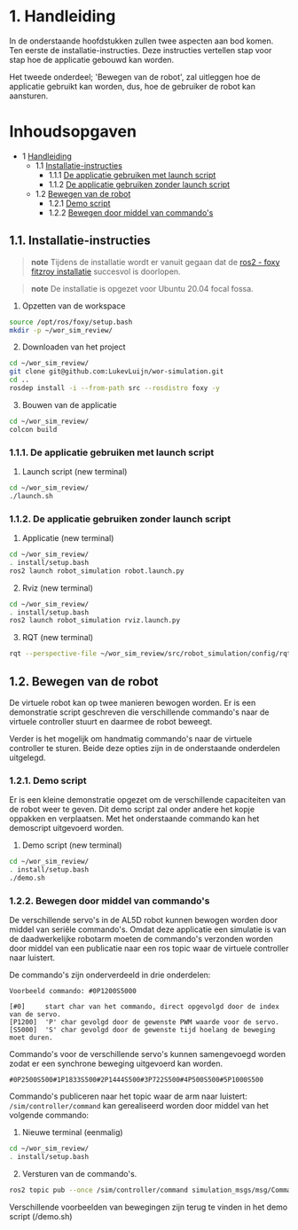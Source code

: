 
# 1. Handleiding <a name="chapter0"></a>

In de onderstaande hoofdstukken zullen twee aspecten aan bod komen. Ten eerste de installatie-instructies. Deze instructies vertellen stap voor stap hoe de applicatie gebouwd kan worden.

Het tweede onderdeel; 'Bewegen van de robot', zal uitleggen hoe de applicatie gebruikt kan worden, dus, hoe de gebruiker de robot kan aansturen.

# Inhoudsopgaven

- 1 [Handleiding](#chapter0)
	- 1.1 [Installatie-instructies](#chapter1)
		- 1.1.1 [De applicatie gebruiken met launch script](#chapter2)
		- 1.1.2 [De applicatie gebruiken zonder launch script](#chapter3)
	- 1.2 [Bewegen van de robot](#chapter4)
		- 1.2.1 [Demo script](#chapter5)
		- 1.2.2 [Bewegen door middel van commando's](#chapter6)

<div style="page-break-after: always;"></div>

## 1.1. Installatie-instructies <a name="chapter1"></a>


> **note** Tijdens de installatie wordt er vanuit gegaan dat de [ros2 - foxy fitzroy installatie](https://docs.ros.org/en/foxy/Installation/Ubuntu-Install-Debians.html) succesvol is doorlopen.

> **note** De installatie is opgezet voor Ubuntu 20.04 focal fossa.

1. Opzetten van de workspace

```bash
source /opt/ros/foxy/setup.bash
mkdir -p ~/wor_sim_review/
```

2. Downloaden van het project

```bash
cd ~/wor_sim_review/
git clone git@github.com:LukevLuijn/wor-simulation.git
cd ..
rosdep install -i --from-path src --rosdistro foxy -y
```

3. Bouwen van de applicatie

```bash
cd ~/wor_sim_review/
colcon build
```

### 1.1.1. De applicatie gebruiken met launch script <a name="chapter2"></a>

1. Launch script (new terminal)

```bash
cd ~/wor_sim_review/
./launch.sh
```

<div style="page-break-after: always;"></div>

### 1.1.2. De applicatie gebruiken zonder launch script <a name="chapter3"></a>

1. Applicatie (new terminal)

```bash
cd ~/wor_sim_review/
. install/setup.bash
ros2 launch robot_simulation robot.launch.py
```

2. Rviz (new terminal)

```bash
cd ~/wor_sim_review/
. install/setup.bash
ros2 launch robot_simulation rviz.launch.py
```

3. RQT (new terminal)
```bash
rqt --perspective-file ~/wor_sim_review/src/robot_simulation/config/rqt_config.perspective
```

<div style="page-break-after: always;"></div>

## 1.2. Bewegen van de robot <a name="chapter4"></a>

De virtuele robot kan op twee manieren bewogen worden. Er is een demonstratie script geschreven die verschillende commando's naar de virtuele controller stuurt en daarmee de robot beweegt.

Verder is het mogelijk om handmatig commando's naar de virtuele controller te sturen. Beide deze opties zijn in de onderstaande onderdelen uitgelegd.

### 1.2.1. Demo script <a name="chapter5"></a>

Er is een kleine demonstratie opgezet om de verschillende capaciteiten van de robot weer te geven.
Dit demo script zal onder andere het kopje oppakken en verplaatsen. Met het onderstaande commando kan het demoscript uitgevoerd worden.

1. Demo script (new terminal)

```bash
cd ~/wor_sim_review/
. install/setup.bash
./demo.sh
```

### 1.2.2. Bewegen door middel van commando's <a name="chapter6"></a>

De verschillende servo's in de AL5D robot kunnen bewogen worden door middel van seriële commando's.
Omdat deze applicatie een simulatie is van de daadwerkelijke robotarm moeten de commando's verzonden worden door middel van een publicatie naar een ros topic waar de virtuele controller naar luistert.

De commando's zijn onderverdeeld in drie onderdelen:

```text
Voorbeeld commando: #0P1200S5000

[#0]     start char van het commando, direct opgevolgd door de index van de servo.
[P1200]  'P' char gevolgd door de gewenste PWM waarde voor de servo.
[S5000]  'S' char gevolgd door de gewenste tijd hoelang de beweging moet duren.
```

Commando's voor de verschillende servo's kunnen samengevoegd worden zodat er een synchrone beweging uitgevoerd kan worden.

```text
#0P2500S500#1P1833S500#2P1444S500#3P722S500#4P500S500#5P1000S500
```

<div style="page-break-after: always;"></div>

Commando's publiceren naar het topic waar de arm naar luistert: ```/sim/controller/command``` kan gerealiseerd worden door middel van het volgende commando:

1. Nieuwe terminal (eenmalig)

```bash
cd ~/wor_sim_review/
. install/setup.bash
```

2. Versturen van de commando's.

```bash
ros2 topic pub --once /sim/controller/command simulation_msgs/msg/Command "{command: '#0P2500S500#1P1833S500#2P1444S500#3P722S500#4P500S500#5P1000S500'}"
```

Verschillende voorbeelden van bewegingen zijn terug te vinden in het demo script (/demo.sh)



